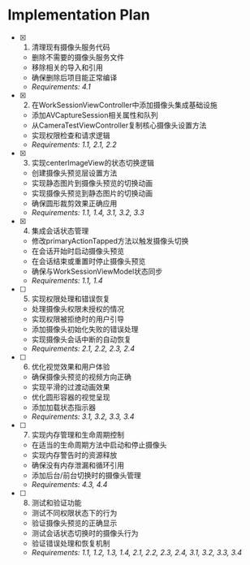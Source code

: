 # Implementation Plan

- [x] 1. 清理现有摄像头服务代码
  - 删除不需要的摄像头服务文件
  - 移除相关的导入和引用
  - 确保删除后项目能正常编译
  - _Requirements: 4.1_

- [x] 2. 在WorkSessionViewController中添加摄像头集成基础设施
  - 添加AVCaptureSession相关属性和队列
  - 从CameraTestViewController复制核心摄像头设置方法
  - 实现权限检查和请求逻辑
  - _Requirements: 1.1, 2.1, 2.2_

- [x] 3. 实现centerImageView的状态切换逻辑
  - 创建摄像头预览层设置方法
  - 实现静态图片到摄像头预览的切换动画
  - 实现摄像头预览到静态图片的切换动画
  - 确保圆形裁剪效果正确应用
  - _Requirements: 1.1, 1.4, 3.1, 3.2, 3.3_

- [x] 4. 集成会话状态管理
  - 修改primaryActionTapped方法以触发摄像头切换
  - 在会话开始时启动摄像头预览
  - 在会话结束或重置时停止摄像头预览
  - 确保与WorkSessionViewModel状态同步
  - _Requirements: 1.1, 1.4_

- [ ] 5. 实现权限处理和错误恢复
  - 处理摄像头权限未授权的情况
  - 实现权限被拒绝时的用户引导
  - 添加摄像头初始化失败的错误处理
  - 实现摄像头会话中断的自动恢复
  - _Requirements: 2.1, 2.2, 2.3, 2.4_

- [ ] 6. 优化视觉效果和用户体验
  - 确保摄像头预览的视频方向正确
  - 实现平滑的过渡动画效果
  - 优化圆形容器的视觉呈现
  - 添加加载状态指示器
  - _Requirements: 3.1, 3.2, 3.3, 3.4_

- [ ] 7. 实现内存管理和生命周期控制
  - 在适当的生命周期方法中启动和停止摄像头
  - 实现内存警告时的资源释放
  - 确保没有内存泄漏和循环引用
  - 添加后台/前台切换时的摄像头管理
  - _Requirements: 4.3, 4.4_

- [ ] 8. 测试和验证功能
  - 测试不同权限状态下的行为
  - 验证摄像头预览的正确显示
  - 测试会话状态切换时的摄像头行为
  - 验证错误处理和恢复机制
  - _Requirements: 1.1, 1.2, 1.3, 1.4, 2.1, 2.2, 2.3, 2.4, 3.1, 3.2, 3.3, 3.4_